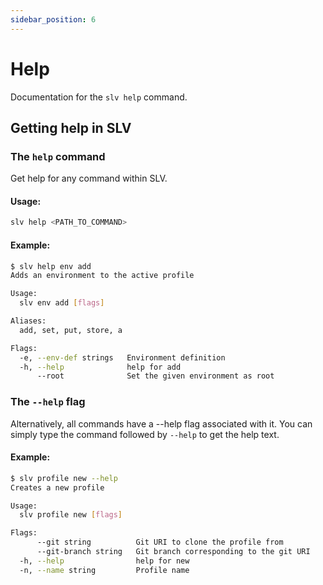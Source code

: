 ```yaml
---
sidebar_position: 6
---
```


# Help

Documentation for the `slv help` command.

## Getting help in SLV

### The `help` command
Get help for any command within SLV. 

####  Usage:
```bash
slv help <PATH_TO_COMMAND>
```
#### Example:
```bash
$ slv help env add
Adds an environment to the active profile

Usage:
  slv env add [flags]

Aliases:
  add, set, put, store, a

Flags:
  -e, --env-def strings   Environment definition
  -h, --help              help for add
      --root              Set the given environment as root
```

### The `--help` flag
Alternatively, all commands have a --help flag associated with it. You can simply type the command followed by `--help` to get the help text.

#### Example:
```bash
$ slv profile new --help
Creates a new profile

Usage:
  slv profile new [flags]

Flags:
      --git string          Git URI to clone the profile from
      --git-branch string   Git branch corresponding to the git URI
  -h, --help                help for new
  -n, --name string         Profile name
```
